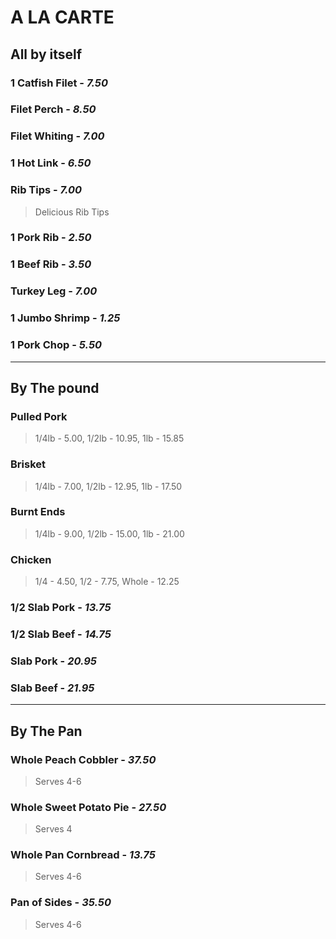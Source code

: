 # A LA CARTE

## All by itself

### 1 Catfish Filet - *7.50*
### Filet Perch - *8.50*
### Filet Whiting - *7.00*
### 1 Hot Link - *6.50*
### Rib Tips - *7.00*
> Delicious Rib Tips 
### 1 Pork Rib - *2.50*
### 1 Beef Rib - *3.50*
### Turkey Leg - *7.00*
### 1 Jumbo Shrimp - *1.25*
### 1 Pork Chop - *5.50*

<hr/>

## By The pound

### Pulled Pork
> 1/4lb - 5.00, 1/2lb - 10.95, 1lb - 15.85
### Brisket
> 1/4lb - 7.00, 1/2lb - 12.95, 1lb - 17.50
### Burnt Ends
> 1/4lb - 9.00, 1/2lb - 15.00, 1lb - 21.00
### Chicken
> 1/4 - 4.50, 1/2 - 7.75, Whole - 12.25
### 1/2 Slab Pork - *13.75*
### 1/2 Slab Beef - *14.75*

### Slab Pork - *20.95*
### Slab Beef - *21.95*

<hr />

## By The Pan

### Whole Peach Cobbler - *37.50*
> Serves 4-6
### Whole Sweet Potato Pie - *27.50*
> Serves 4
### Whole Pan Cornbread - *13.75*
> Serves 4-6
### Pan of Sides - *35.50*
> Serves 4-6
